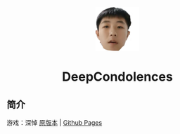 <p align="center">
  <a href="https://xingye.me/game/eatkano"><img src="https://github.com/arcxingye/EatKano/blob/main/static/image/ClickBefore.png?raw=true" width="100" height="100" alt="EatKano"></a>
</p>
<div align="center">

# DeepCondolences

</div>


## 简介

游戏：深悼
[原版本](https://xingye.me/game/eatkano/index.php)
|
[Github Pages](https://arcxingye.github.io/EatKano/index.html)

